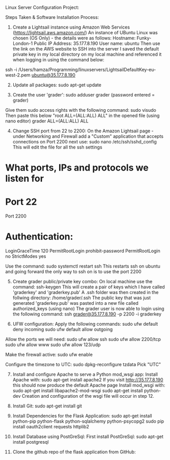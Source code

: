 Linux Server Configuration Project:

Steps Taken & Software Installation Process:

1. Create a Lightsail instance using Amazon Web Services (https://lightsail.aws.amazon.com/)
An instance of UBuntu Linux was chosen (OS Only) - the details were as follows:
Hostname: Funky-London-1
Public IP Address: 35.177.8.190
User name: ubuntu
Then use the link on the AWS website to SSH into the server
I saved the default private key in my local directory on my local machine and referenced it when logging in using the command below:

ssh -i /Users/hamza/Programming/linuxservers/LightsailDefaultKey-eu-west-2.pem ubuntu@35.177.8.190

2. Update all packages:
sudo apt-get update

3. Create the user 'grader':
sudo adduser grader
(password entered = grader)

Give them sudo access rights with the following command:
sudo visudo
Then paste this below "root    ALL=(ALL:ALL) ALL" in the opened file (using nano editor)
grader  ALL=(ALL:ALL) ALL

4. Change SSH port from 22 to 2200:
On the Amazon Lightsail page - under Networking and Firewall add a "Custom" application that accepts connections on Port 2200
next use:
sudo nano /etc/ssh/sshd_config
This will edit the file for all the ssh settings

# What ports, IPs and protocols we listen for
# Port 22
Port 2200

# Authentication:
LoginGraceTime 120
PermitRootLogin prohibit-password
PermitRootLogin no
StrictModes yes

Use the command:
sudo systemctl restart ssh
This restarts ssh on ubuntu and going forward the only way to ssh on is to use the port 2200

5. Create grader public/private key combo:
On local machine use the command:
ssh-keygen
This will create a pair of keys which I have called 'graderkey' and 'graderkey.pub'
A .ssh folder was then created in the follwing directory:
/home/grader/.ssh
The public key that was just generated 'graderkey.pub' was pasted into a new file called authorized_keys (using nano)
The grader user is now able to login using the following command:
ssh grader@35.177.8.190 -p 2200 -i graderkey

6. UFW configuration:
Apply the following commands:
sudo ufw default deny incoming
sudo ufw default allow outgoing

Allow the ports we will need:
sudo ufw allow ssh
sudo ufw allow 2200/tcp
sudo ufw allow www
sudo ufw allow 123/udp

Make the firewall active:
sudo ufw enable

Configure the timezone to UTC:
sudo dpkg-reconfigure tzdata
Pick "UTC"

7. Install and configure Apache to serve a Python mod_wsgi app:
Install Apache with:
sudo apt-get install apache2
If you visit http://35.177.8.190 this should now produce the default Apache page
Install mod_wsgi with:
sudo apt-get install libapache2-mod-wsgi
sudo apt-get install python-dev
Creation and configuration of the wsgi file will occur in step 12.

8. Install Git:
sudo apt-get install git

9. Install Dependencies for the Flask Application:
sudo apt-get install python-pip python-flask python-sqlalchemy python-psycopg2
sudo pip install oauth2client requests httplib2

10. Install Database using PostGreSql:
First install PostGreSql:
sudo apt-get install postgresql


11. Clone the github repo of the flask application from GitHub:
